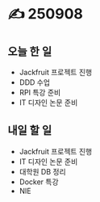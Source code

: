 # ✍️ 250908

## 오늘 한 일

* Jackfruit 프로젝트 진행
* DDD 수업
* RPI 특강 준비
* IT 디자인 논문 준비



## 내일 할 일

* Jackfruit 프로젝트 진행
* IT 디자인 논문 준비
* 대학원 DB 정리
* Docker 특강
* NIE

